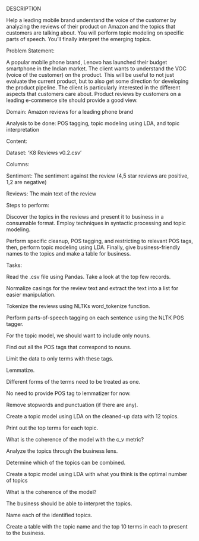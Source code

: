 DESCRIPTION

Help a leading mobile brand understand the voice of the customer by analyzing the reviews of their product on Amazon and the topics that customers are talking about. You will perform topic modeling on specific parts of speech. You’ll finally interpret the emerging topics.

Problem Statement: 

A popular mobile phone brand, Lenovo has launched their budget smartphone in the Indian market. The client wants to understand the VOC (voice of the customer) on the product. This will be useful to not just evaluate the current product, but to also get some direction for developing the product pipeline. The client is particularly interested in the different aspects that customers care about. Product reviews by customers on a leading e-commerce site should provide a good view.

Domain: Amazon reviews for a leading phone brand

Analysis to be done: POS tagging, topic modeling using LDA, and topic interpretation

Content: 

Dataset: ‘K8 Reviews v0.2.csv’

Columns:

Sentiment: The sentiment against the review (4,5 star reviews are positive, 1,2 are negative)

Reviews: The main text of the review

Steps to perform:

Discover the topics in the reviews and present it to business in a consumable format. Employ techniques in syntactic processing and topic modeling.

Perform specific cleanup, POS tagging, and restricting to relevant POS tags, then, perform topic modeling using LDA. Finally, give business-friendly names to the topics and make a table for business.

Tasks: 

Read the .csv file using Pandas. Take a look at the top few records.

Normalize casings for the review text and extract the text into a list for easier manipulation.

Tokenize the reviews using NLTKs word_tokenize function.

Perform parts-of-speech tagging on each sentence using the NLTK POS tagger.

For the topic model, we should  want to include only nouns.

Find out all the POS tags that correspond to nouns.

Limit the data to only terms with these tags.

Lemmatize. 

Different forms of the terms need to be treated as one.

No need to provide POS tag to lemmatizer for now.

Remove stopwords and punctuation (if there are any). 

Create a topic model using LDA on the cleaned-up data with 12 topics.

Print out the top terms for each topic.

What is the coherence of the model with the c_v metric?

Analyze the topics through the business lens.

Determine which of the topics can be combined.

Create a topic model using LDA with what you think is the optimal number of topics

What is the coherence of the model?

The business should be able to interpret the topics.

Name each of the identified topics.

Create a table with the topic name and the top 10 terms in each to present to the business.

